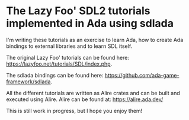 # The Lazy Foo' SDL2 tutorials implemented in Ada using sdlada
I'm writing these tutorials as an exercise to learn Ada, how to create Ada bindings to external libraries and to learn SDL itself.

The original Lazy Foo' tutorials can be found here: https://lazyfoo.net/tutorials/SDL/index.php.

The sdlada bindings can be found here: https://github.com/ada-game-framework/sdlada.

All the different tutorials are written as Alire crates and can be built and executed using Alire. Alire can be found at: https://alire.ada.dev/

This is still work in progress, but I hope you enjoy them!
